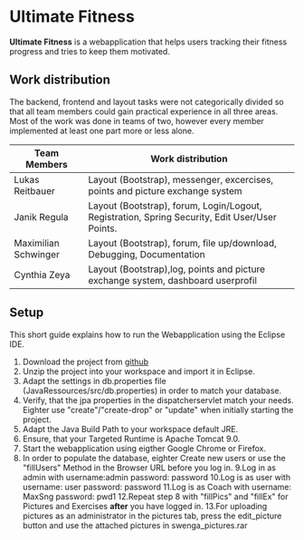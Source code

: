  # Ultimate Fitness 

**Ultimate Fitness** is a webapplication that helps users tracking their fitness progress and tries to keep them motivated. 
 


## Work distribution

The backend, frontend and layout tasks were not categorically divided so that all team members could gain practical experience in all three areas. Most of the work was done in teams of two, however every member implemented at least one part more or less alone.

Team Members | Work distribution
------------ | -----------------
Lukas Reitbauer | Layout (Bootstrap), messenger, excercises, points and picture exchange system
Janik Regula | Layout (Bootstrap), forum, Login/Logout, Registration, Spring Security, Edit User/User Points.
Maximilian Schwinger | Layout (Bootstrap), forum, file up/download, Debugging, Documentation
Cynthia Zeya | Layout (Bootstrap),log, points and picture exchange system, dashboard userprofil


## Setup
 
This short guide explains how to run the Webapplication using the Eclipse IDE.
1. Download the project from [github](https://github.com/LukasR056/TestUltimateFitness)
2. Unzip the project into your workspace and import it in Eclipse.
3. Adapt the settings in db.properties file (JavaRessources/src/db.properties) in order to match your database.
4. Verify, that the jpa properties in the dispatcherservlet match your needs. Eighter use "create"/"create-drop" or "update" when initially starting the project. 
5. Adapt the Java Build Path to your workspace default JRE. 
6. Ensure, that your Targeted Runtime is Apache Tomcat 9.0.
7. Start the webapplication using eigther Google Chrome or Firefox. 
8. In order to populate the database, eighter Create new users or use the "fillUsers" Method in the Browser URL before you log in.
9.Log in as admin with username:admin password: password 
10.Log is as user with username: user password: password
11.Log is as Coach with username: MaxSng password: pwd1
12.Repeat step 8 with "fillPics" and "fillEx" for Pictures and Exercises **after** you have logged in. 
13.For uploading pictures as an administrator in the pictures tab, press the edit_picture button and use the attached pictures in swenga_pictures.rar 